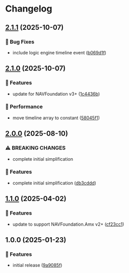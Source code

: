 # Changelog

## [2.1.1](https://github.com/Norgate-AV/NAVDatabase.Amx.LGxxDisplay/compare/v2.1.0...v2.1.1) (2025-10-07)

### 🐛 Bug Fixes

- include logic engine timeline event ([b069d1f](https://github.com/Norgate-AV/NAVDatabase.Amx.LGxxDisplay/commit/b069d1fb894618c83afebc64707f0345b4b588cc))

## [2.1.0](https://github.com/Norgate-AV/NAVDatabase.Amx.LGxxDisplay/compare/v2.0.0...v2.1.0) (2025-10-07)

### 🌟 Features

- update for NAVFoundation v3+ ([1c4436b](https://github.com/Norgate-AV/NAVDatabase.Amx.LGxxDisplay/commit/1c4436b73d14dd999475d44e64e1363448f1426f))

### 🚀 Performance

- move timeline array to constant ([58045f1](https://github.com/Norgate-AV/NAVDatabase.Amx.LGxxDisplay/commit/58045f17b3b3b9efdb2bb1958120e5a47b2af20b))

## [2.0.0](https://github.com/Norgate-AV/NAVDatabase.Amx.LGxxDisplay/compare/v1.1.0...v2.0.0) (2025-08-10)

### ⚠ BREAKING CHANGES

- complete initial simplification

### 🌟 Features

- complete initial simplification ([db3cddd](https://github.com/Norgate-AV/NAVDatabase.Amx.LGxxDisplay/commit/db3cddd88e612c36fa60dd71f1ca4e4cc5aba009))

## [1.1.0](https://github.com/Norgate-AV/NAVDatabase.Amx.LGxxDisplay/compare/v1.0.0...v1.1.0) (2025-04-02)

### 🌟 Features

- update to support NAVFoundation.Amx v2+ ([cf23cc1](https://github.com/Norgate-AV/NAVDatabase.Amx.LGxxDisplay/commit/cf23cc107c10a529ddcaf38e7491b59a62d06ee5))

## 1.0.0 (2025-01-23)

### 🌟 Features

- initial release ([9a9085f](https://github.com/Norgate-AV/NAVDatabase.Amx.LGxxDisplay/commit/9a9085f5e5f8bf0a3769cd927a055fd56eac09ec))
